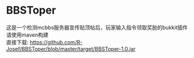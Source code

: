 # BBSToper
这是一个检测mcbbs服务器宣传贴顶帖后，玩家输入指令领取奖励的bukkit插件  
请使用maven构建  
直接下载: https://github.com/R-Josef/BBSToper/blob/master/target/BBSToper-1.0.jar
